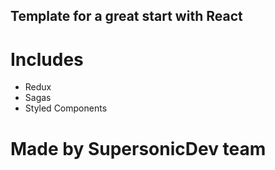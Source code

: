 ## Template for a great start with React

# Includes

- Redux
- Sagas
- Styled Components

# Made by SupersonicDev team
